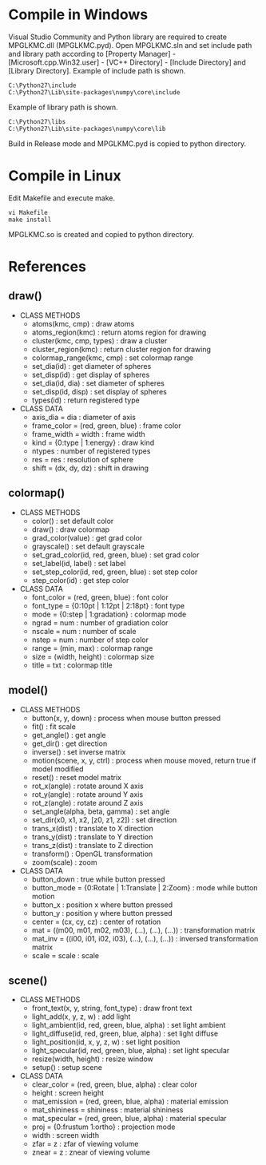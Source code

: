 # Compile in Windows
Visual Studio Community and Python library are required to create MPGLKMC.dll (MPGLKMC.pyd).
Open MPGLKMC.sln and set include path and library path according to [Property Manager] - [Microsoft.cpp.Win32.user] - [VC++ Directory] - [Include Directory] and [Library Directory].
Example of include path is shown.

    C:\Python27\include
    C:\Python27\Lib\site-packages\numpy\core\include

Example of library path is shown.

    C:\Python27\libs
    C:\Python27\Lib\site-packages\numpy\core\lib

Build in Release mode and MPGLKMC.pyd is copied to python directory.

# Compile in Linux
Edit Makefile and execute make.

    vi Makefile
    make install

MPGLKMC.so is created and copied to python directory.

# References
## draw()
+ CLASS METHODS
  + atoms(kmc, cmp) : draw atoms
  + atoms_region(kmc) : return atoms region for drawing
  + cluster(kmc, cmp, types) : draw a cluster
  + cluster_region(kmc) : return cluster region for drawing
  + colormap_range(kmc, cmp) : set colormap range
  + set_dia(id) : get diameter of spheres
  + set_disp(id) : get display of spheres
  + set_dia(id, dia) : set diameter of spheres
  + set_disp(id, disp) : set display of spheres
  + types(id) : return registered type
+ CLASS DATA
  + axis_dia = dia : diameter of axis
  + frame_color = (red, green, blue) : frame color
  + frame_width = width : frame width
  + kind = {0:type | 1:energy} : draw kind
  + ntypes : number of registered types
  + res = res : resolution of sphere
  + shift = (dx, dy, dz) : shift in drawing

## colormap()
+ CLASS METHODS
  + color() : set default color
  + draw() : draw colormap
  + grad_color(value) : get grad color
  + grayscale() : set default grayscale
  + set_grad_color(id, red, green, blue) : set grad color
  + set_label(id, label) : set label
  + set_step_color(id, red, green, blue) : set step color
  + step_color(id) : get step color
+ CLASS DATA
  + font_color = (red, green, blue) : font color
  + font_type = {0:10pt | 1:12pt | 2:18pt} : font type
  + mode = {0:step | 1:gradation} : colormap mode
  + ngrad = num : number of gradiation color
  + nscale = num : number of scale
  + nstep = num : number of step color
  + range = (min, max) : colormap range
  + size = (width, height) : colormap size
  + title = txt : colormap title

## model()
+ CLASS METHODS
  + button(x, y, down) : process when mouse button pressed
  + fit() : fit scale
  + get_angle() : get angle
  + get_dir() : get direction
  + inverse() : set inverse matrix
  + motion(scene, x, y, ctrl) : process when mouse moved, return true if model modified
  + reset() : reset model matrix
  + rot_x(angle) : rotate around X axis
  + rot_y(angle) : rotate around Y axis
  + rot_z(angle) : rotate around Z axis
  + set_angle(alpha, beta, gamma) : set angle
  + set_dir(x0, x1, x2, [z0, z1, z2]) : set direction
  + trans_x(dist) : translate to X direction
  + trans_y(dist) : translate to Y direction
  + trans_z(dist) : translate to Z direction
  + transform() : OpenGL transformation
  + zoom(scale) : zoom
+ CLASS DATA  
  + button_down : true while button pressed
  + button_mode = {0:Rotate | 1:Translate | 2:Zoom} : mode while button motion
  + button_x : position x where button pressed
  + button_y : position y where button pressed
  + center = (cx, cy, cz) : center of rotation
  + mat = ((m00, m01, m02, m03), (...), (...), (...)) : transformation matrix
  + mat_inv = ((i00, i01, i02, i03), (...), (...), (...)) : inversed transformation matrix
  + scale = scale : scale

## scene()
+ CLASS METHODS
  + front_text(x, y, string, font_type) : draw front text
  + light_add(x, y, z, w) : add light
  + light_ambient(id, red, green, blue, alpha) : set light ambient
  + light_diffuse(id, red, green, blue, alpha) : set light diffuse
  + light_position(id, x, y, z, w) : set light position
  + light_specular(id, red, green, blue, alpha) : set light specular
  + resize(width, height) : resize window
  + setup() : setup scene
+ CLASS DATA
  + clear_color = (red, green, blue, alpha) : clear color
  + height : screen height
  + mat_emission = (red, green, blue, alpha) : material emission
  + mat_shininess = shininess : material shininess
  + mat_specular = (red, green, blue, alpha) : material specular
  + proj = {0:frustum 1:ortho} : projection mode
  + width : screen width
  + zfar = z : zfar of viewing volume
  + znear = z : znear of viewing volume
